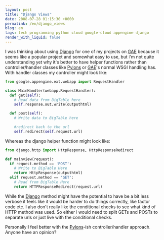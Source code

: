 ```yaml
---
layout: post
title: "Django Views"
date: 2008-07-28 01:15:30 +0000
permalink: /en/django_views
blog: en
tags: tech programming python cloud google-cloud appengine django
render_with_liquid: false
---
```


I was thinking about using [Django](http://www.djangoproject.com) for one of my
projects on [GAE](http://code.google.com/appengine/) because it seems like a
popular project and somewhat easy to use, but I'm not quite understanding yet
why it's better to have helper functions rather than controller/handler classes
like [Pylons](http://pylonshq.com/) or
[GAE](http://code.google.com/appengine/)'s normal WSGI handling has. With
handler classes my controller might look like:

```python
from google.appengine.ext.webapp import RequestHandler

class MainHandler(webapp.RequestHandler):
  def get(self):
    # Read data from BigTable here
    self.response.out.write(outputhtml)

  def post(self):
    # Write data to BigTable here

    #redirect back to the url
    self.redirect(self.request.url)
```

Whereas the django helper function might look like:

```python
from django.http import HttpResponse, HttpResponseRedirect

def mainview(request):
  if request.method == 'POST':
    # Write to BigTable Here
    return HttpResponse(outputhtml)
  elif request.method == 'GET':
    # Read from BigTable Here
    return HTTPResponseRedirect(request.url)
```

While the [Django](http://www.djangoproject.com/) method might have the
potential to have be a bit less verbose it feels like it would be harder to do
things correctly, like factor code etc. I also don't really like the
conditional checks to see what kind of HTTP method was used. So either I would
need to split GETs and POSTs to separate urls or just live with the conditional
checks.

Personally I feel better with the [Pylons](http://pylonshq.com/)-ish
controller/handler approach. Anyone have an opinion?
